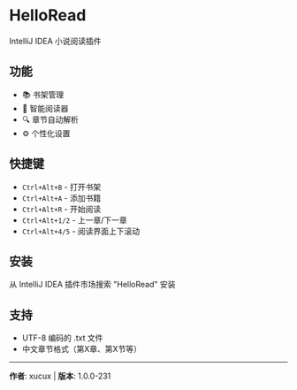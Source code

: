 # HelloRead

IntelliJ IDEA 小说阅读插件

## 功能

- 📚 书架管理
- 📖 智能阅读器  
- 🔍 章节自动解析
- ⚙️ 个性化设置

## 快捷键

- `Ctrl+Alt+B` - 打开书架
- `Ctrl+Alt+A` - 添加书籍
- `Ctrl+Alt+R` - 开始阅读
- `Ctrl+Alt+1/2` - 上一章/下一章
- `Ctrl+Alt+4/5` - 阅读界面上下滚动

## 安装

从 IntelliJ IDEA 插件市场搜索 "HelloRead" 安装

## 支持

- UTF-8 编码的 .txt 文件
- 中文章节格式（第X章、第X节等）

---

**作者**: xucux | **版本**: 1.0.0-231
